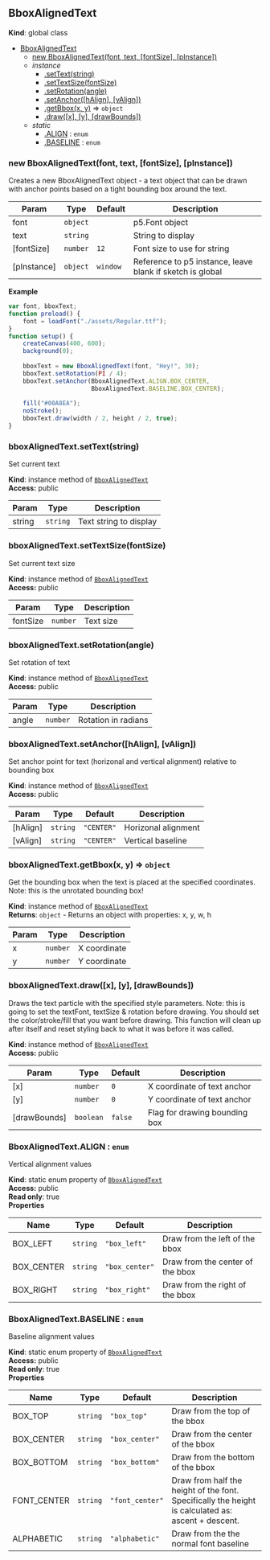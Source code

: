 <a name="BboxAlignedText"></a>

## BboxAlignedText
**Kind**: global class  

* [BboxAlignedText](#BboxAlignedText)
    * [new BboxAlignedText(font, text, [fontSize], [pInstance])](#new_BboxAlignedText_new)
    * _instance_
        * [.setText(string)](#BboxAlignedText+setText)
        * [.setTextSize(fontSize)](#BboxAlignedText+setTextSize)
        * [.setRotation(angle)](#BboxAlignedText+setRotation)
        * [.setAnchor([hAlign], [vAlign])](#BboxAlignedText+setAnchor)
        * [.getBbox(x, y)](#BboxAlignedText+getBbox) ⇒ <code>object</code>
        * [.draw([x], [y], [drawBounds])](#BboxAlignedText+draw)
    * _static_
        * [.ALIGN](#BboxAlignedText.ALIGN) : <code>enum</code>
        * [.BASELINE](#BboxAlignedText.BASELINE) : <code>enum</code>

<a name="new_BboxAlignedText_new"></a>

### new BboxAlignedText(font, text, [fontSize], [pInstance])
Creates a new BboxAlignedText object - a text object that can be drawn withanchor points based on a tight bounding box around the text.


| Param | Type | Default | Description |
| --- | --- | --- | --- |
| font | <code>object</code> |  | p5.Font object |
| text | <code>string</code> |  | String to display |
| [fontSize] | <code>number</code> | <code>12</code> | Font size to use for string |
| [pInstance] | <code>object</code> | <code>window</code> | Reference to p5 instance, leave blank if                                    sketch is global |

**Example**  
```js
var font, bboxText;function preload() {    font = loadFont("./assets/Regular.ttf");}function setup() {    createCanvas(400, 600);    background(0);        bboxText = new BboxAlignedText(font, "Hey!", 30);        bboxText.setRotation(PI / 4);    bboxText.setAnchor(BboxAlignedText.ALIGN.BOX_CENTER,                        BboxAlignedText.BASELINE.BOX_CENTER);        fill("#00A8EA");    noStroke();    bboxText.draw(width / 2, height / 2, true);}
```
<a name="BboxAlignedText+setText"></a>

### bboxAlignedText.setText(string)
Set current text

**Kind**: instance method of <code>[BboxAlignedText](#BboxAlignedText)</code>  
**Access:** public  

| Param | Type | Description |
| --- | --- | --- |
| string | <code>string</code> | Text string to display |

<a name="BboxAlignedText+setTextSize"></a>

### bboxAlignedText.setTextSize(fontSize)
Set current text size

**Kind**: instance method of <code>[BboxAlignedText](#BboxAlignedText)</code>  
**Access:** public  

| Param | Type | Description |
| --- | --- | --- |
| fontSize | <code>number</code> | Text size |

<a name="BboxAlignedText+setRotation"></a>

### bboxAlignedText.setRotation(angle)
Set rotation of text

**Kind**: instance method of <code>[BboxAlignedText](#BboxAlignedText)</code>  
**Access:** public  

| Param | Type | Description |
| --- | --- | --- |
| angle | <code>number</code> | Rotation in radians |

<a name="BboxAlignedText+setAnchor"></a>

### bboxAlignedText.setAnchor([hAlign], [vAlign])
Set anchor point for text (horizonal and vertical alignment) relative tobounding box

**Kind**: instance method of <code>[BboxAlignedText](#BboxAlignedText)</code>  
**Access:** public  

| Param | Type | Default | Description |
| --- | --- | --- | --- |
| [hAlign] | <code>string</code> | <code>&quot;CENTER&quot;</code> | Horizonal alignment |
| [vAlign] | <code>string</code> | <code>&quot;CENTER&quot;</code> | Vertical baseline |

<a name="BboxAlignedText+getBbox"></a>

### bboxAlignedText.getBbox(x, y) ⇒ <code>object</code>
Get the bounding box when the text is placed at the specified coordinates.Note: this is the unrotated bounding box!

**Kind**: instance method of <code>[BboxAlignedText](#BboxAlignedText)</code>  
**Returns**: <code>object</code> - Returns an object with properties: x, y, w, h  

| Param | Type | Description |
| --- | --- | --- |
| x | <code>number</code> | X coordinate |
| y | <code>number</code> | Y coordinate |

<a name="BboxAlignedText+draw"></a>

### bboxAlignedText.draw([x], [y], [drawBounds])
Draws the text particle with the specified style parameters. Note: this isgoing to set the textFont, textSize & rotation before drawing. You should setthe color/stroke/fill that you want before drawing. This function will cleanup after itself and reset styling back to what it was before it was called.

**Kind**: instance method of <code>[BboxAlignedText](#BboxAlignedText)</code>  
**Access:** public  

| Param | Type | Default | Description |
| --- | --- | --- | --- |
| [x] | <code>number</code> | <code>0</code> | X coordinate of text anchor |
| [y] | <code>number</code> | <code>0</code> | Y coordinate of text anchor |
| [drawBounds] | <code>boolean</code> | <code>false</code> | Flag for drawing bounding box |

<a name="BboxAlignedText.ALIGN"></a>

### BboxAlignedText.ALIGN : <code>enum</code>
Vertical alignment values

**Kind**: static enum property of <code>[BboxAlignedText](#BboxAlignedText)</code>  
**Access:** public  
**Read only**: true  
**Properties**

| Name | Type | Default | Description |
| --- | --- | --- | --- |
| BOX_LEFT | <code>string</code> | <code>&quot;box_left&quot;</code> | Draw from the left of the bbox |
| BOX_CENTER | <code>string</code> | <code>&quot;box_center&quot;</code> | Draw from the center of the bbox |
| BOX_RIGHT | <code>string</code> | <code>&quot;box_right&quot;</code> | Draw from the right of the bbox |

<a name="BboxAlignedText.BASELINE"></a>

### BboxAlignedText.BASELINE : <code>enum</code>
Baseline alignment values

**Kind**: static enum property of <code>[BboxAlignedText](#BboxAlignedText)</code>  
**Access:** public  
**Read only**: true  
**Properties**

| Name | Type | Default | Description |
| --- | --- | --- | --- |
| BOX_TOP | <code>string</code> | <code>&quot;box_top&quot;</code> | Draw from the top of the bbox |
| BOX_CENTER | <code>string</code> | <code>&quot;box_center&quot;</code> | Draw from the center of the bbox |
| BOX_BOTTOM | <code>string</code> | <code>&quot;box_bottom&quot;</code> | Draw from the bottom of the bbox |
| FONT_CENTER | <code>string</code> | <code>&quot;font_center&quot;</code> | Draw from half the height of the font. Specifically the height is calculated as: ascent + descent. |
| ALPHABETIC | <code>string</code> | <code>&quot;alphabetic&quot;</code> | Draw from the the normal font baseline |

